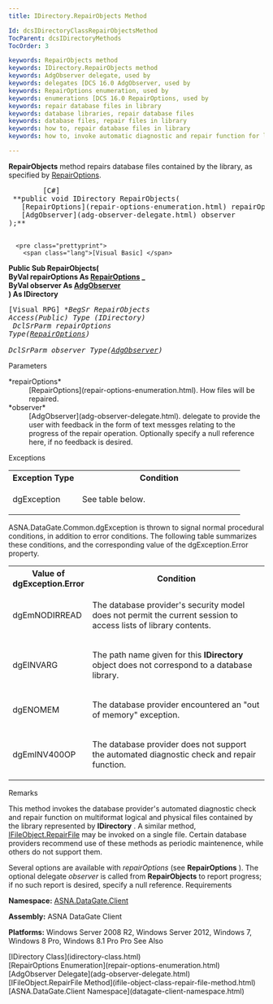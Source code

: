 ```yaml
---
title: IDirectory.RepairObjects Method

Id: dcsIDirectoryClassRepairObjectsMethod
TocParent: dcsIDirectoryMethods
TocOrder: 3

keywords: RepairObjects method
keywords: IDirectory.RepairObjects method
keywords: AdgObserver delegate, used by
keywords: delegates [DCS 16.0 AdgObserver, used by
keywords: RepairOptions enumeration, used by
keywords: enumerations [DCS 16.0 RepairOptions, used by
keywords: repair database files in library
keywords: database libraries, repair database files
keywords: database files, repair files in library
keywords: how to, repair database files in library
keywords: how to, invoke automatic diagnostic and repair function for library files

---
```


**RepairObjects** method repairs database files contained by the library, as specified by [ RepairOptions](repair-options-enumeration.html).
<pre class="prettyprint">
        <span class="lang">[C#]</span>
 **public void IDirectory RepairObjects(<br />   [RepairOptions](repair-options-enumeration.html) repairOptions ,<br />   [AdgObserver](adg-observer-delegate.html) observer<br />);** 
      </pre>
      <pre class="prettyprint">
        <span class="lang">[Visual Basic] </span>
 **Public Sub RepairObjects(<br />   ByVal repairOptions As [RepairOptions](repair-options-enumeration.html) _<br />   ByVal observer As [AdgObserver](adg-observer-delegate.html)<br />) As IDirectory** 
      </pre>
      <pre class="prettyprint">
        <span class="lang">[Visual RPG]</span>
 **BegSr RepairObjects Access(*Public) Type (IDirectory)<br />   DclSrParm repairOptions Type([RepairOptions](repair-options-enumeration.html))<br />   DclSrParm observer Type([AdgObserver](adg-observer-delegate.html))** 
      </pre>

Parameters

<dl>
        <dt>
 *repairOptions* 
        </dt>
        <dd>
[RepairOptions](repair-options-enumeration.html). How files will be repaired. 
</dd>
        <dt>
 *observer* 
        </dt>
        <dd>
[AdgObserver](adg-observer-delegate.html). delegate to provide the user with feedback in the form of text messges relating to the progress of the repair operation. Optionally specify a null reference here, if no feedback is desired.
</dd>
</dl>

Exceptions

<table class="dtTABLE" id="table2" style="border-spacing: 0px; x-cell-content-align: Top" cellspacing="0" x-use-null-cells="x-use-null-cells">
          <colgroup span="1">
            <col span="1" style="FONT-WEIGHT: bold; WIDTH: 30%" />
            <col span="1" style="WIDTH: 70%" />
          </colgroup>
          <tr>
            <th colspan="1" rowspan="1">
							Exception Type
						</th>
            <th colspan="1" rowspan="1">
							Condition
						</th>
          </tr>
          <tr>
            <td colspan="1" rowspan="1">

dgException 
</td>
            <td colspan="1" rowspan="1">

See table below. 
</td>
          </tr>
</table>

ASNA.DataGate.Common.dgException is thrown to signal normal procedural conditions, in addition to error conditions. The following table summarizes these conditions, and the corresponding value of the <span>dgException.Error</span> property.
<br />

<table class="dtTABLE" id="table3" style="border-spacing: 0px; x-cell-content-align: Top" cellspacing="0" x-use-null-cells="x-use-null-cells">
          <colgroup span="1">
            <col span="1" style="FONT-WEIGHT: bold; WIDTH: 20%" />
            <col span="1" style="WIDTH: 70%" />
          </colgroup>
          <tr>
            <th colspan="1" rowspan="1">
							Value of dgException.Error
						</th>
            <th colspan="1" rowspan="1">
							Condition
						</th>
          </tr>
          <tr>
            <td colspan="1" rowspan="1">

dgEmNODIRREAD 
</td>
            <td colspan="1" rowspan="1">

The database provider's security model does not permit the current session to access lists of library contents. 
</td>
          </tr>
          <tr>
            <td colspan="1" rowspan="1">

dgEINVARG
</td>
            <td colspan="1" rowspan="1">

The path name given for this **IDirectory** object does not correspond to a database library.
</td>
          </tr>
          <tr>
            <td colspan="1" rowspan="1">

dgENOMEM
</td>
            <td colspan="1" rowspan="1">

The database provider encountered an "out of memory" exception.
</td>
          </tr>
          <tr>
            <td colspan="1" rowspan="1">

dgEmINV400OP
</td>
            <td colspan="1" rowspan="1">

The database provider does not support the automated diagnostic check and repair function.
</td>
          </tr>
</table>

Remarks

This method invokes the database provider's automated diagnostic check and repair function on multiformat logical and physical files contained by the library represented by **IDirectory** . A similar method, [ IFileObject.RepairFile](ifile-object-class-repair-file-method.html) may be invoked on a single file. Certain database providers recommend use of these methods as periodic maintenence, while others do not support them.

Several options are available with *repairOptions* (see **RepairOptions** ). The optional delegate *observer* is called from **RepairObjects** to report progress; if no such report is desired, specify a null reference. 
Requirements

<span> **Namespace:** [ASNA.DataGate.Client](datagate-client-namespace.html) </span> 

<span> **Assembly:** ASNA DataGate Client</span> 

<span> **Platforms:** Windows Server 2008 R2, Windows Server 2012, Windows 7, Windows 8 Pro, Windows 8.1 Pro</span> Pro
See Also

<dl />
      [IDirectory Class](idirectory-class.html)
      <br />
      [RepairOptions Enumeration](repair-options-enumeration.html)
      <br />
      [AdgObserver Delegate](adg-observer-delegate.html)
      <br />
      [IFileObject.RepairFile Method](ifile-object-class-repair-file-method.html)
      <br />
      [ASNA.DataGate.Client Namespace](datagate-client-namespace.html)

